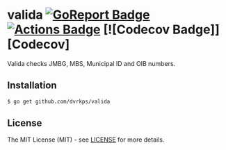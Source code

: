 # valida [![GoReport Badge]][GoReport] [![Actions Badge]][Actions] [![Codecov Badge]][Codecov]

[GoReport]: https://goreportcard.com/report/github.com/dvrkps/valida
[GoReport Badge]: https://goreportcard.com/badge/github.com/dvrkps/valida
[Actions]:https://github.com/dvrkps/valida/actions?query=workflow%3A%22Test+and+coverage%22
[Actions Badge]:https://github.com/dvrkps/valida/workflows/Test/badge.svg

Valida checks JMBG, MBS, Municipal ID and OIB numbers.

## Installation

```bash
$ go get github.com/dvrkps/valida
```

## License

The MIT License (MIT) - see [LICENSE](LICENSE) for more details.
